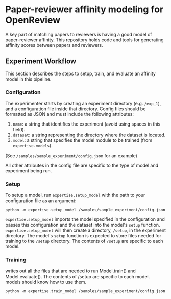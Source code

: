 # Paper-reviewer affinity modeling for OpenReview

A key part of matching papers to reviewers is having a good model of paper-reviewer affinity. This repository holds code and tools for generating affinity scores between papers and reviewers.

## Experiment Workflow

This section describes the steps to setup, train, and evaluate an affinity model in this pipeline.

### Configuration
The experimenter starts by creating an experiment directory (e.g. `/exp_1`), and a configuration file inside that directory. Config files should be formatted as JSON and must include the following attributes:

1) `name`: a string that identifies the experiment (avoid using spaces in this field).
2) `dataset`: a string representing the directory where the dataset is located.
3) `model`: a string that specifies the model module to be trained (from `expertise.models`).

(See `/samples/sample_experiment/config.json` for an example)

All other attributes in the config file are specific to the type of model and experiment being run.

### Setup
To setup a model, run `expertise.setup_model` with the path to your configuration file as an argument:

```
python -m expertise.setup_model /samples/sample_experiment/config.json
```

`expertise.setup_model` imports the model specified in the configuration and passes this configuration and the dataset into the model's `setup` function. `expertise.setup_model` will then create a directory, `/setup`, in the experiment directory. The model's `setup` function is expected to store files needed for training to the `/setup` directory. The contents of `/setup` are specific to each model.

### Training
writes out all the files that are needed to run Model.train() and Model.evaluate().
The contents of /setup are specific to each model. models should know how to use them.

```
python -m expertise.train_model /samples/sample_experiment/config.json
```




